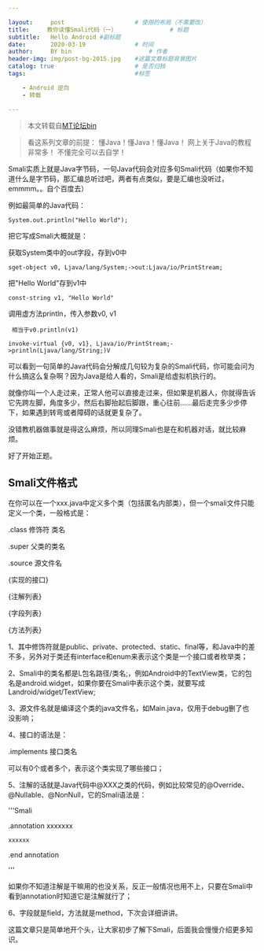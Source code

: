 ```yaml
---

layout:     post   				    # 使用的布局（不需要改）
title:     教你读懂Smali代码（一）				# 标题 
subtitle:   Hello Android #副标题
date:       2020-03-19 				# 时间
author:     BY bin 						# 作者
header-img: img/post-bg-2015.jpg 	#这篇文章标题背景图片
catalog: true 						# 是否归档
tags:								#标签

    - Android 逆向
    - 转载

---
```

> 本文转载自[MT论坛bin](https://bbs.binmt.cc/thread-1205-1-1.html)


> 看这系列文章的前提：
> 懂Java！懂Java！懂Java！
> 网上关于Java的教程非常多！
> 不懂完全可以去自学！

Smali实质上就是Java字节码，一句Java代码会对应多句Smali代码（如果你不知道什么是字节码，那汇编总听过吧，两者有点类似，要是汇编也没听过，emmmm。。自个百度去）

例如最简单的Java代码：

`System.out.println("Hello World");`

把它写成Smali大概就是：

 获取System类中的out字段，存到v0中

`sget-object v0, Ljava/lang/System;->out:Ljava/io/PrintStream;`

 把"Hello World"存到v1中

    const-string v1, "Hello World"

 调用虚方法println，传入参数v0, v1

     相当于v0.println(v1)

    invoke-virtual {v0, v1}, Ljava/io/PrintStream;->println(Ljava/lang/String;)V

可以看到一句简单的Java代码会分解成几句较为复杂的Smali代码，你可能会问为什么搞这么复杂啊？因为Java是给人看的，Smali是给虚拟机执行的。

就像你叫一个人走过来，正常人他可以直接走过来，但如果是机器人，你就得告诉它先跨左脚，角度多少，然后右脚抬起后脚跟，重心往前......最后走完多少步停下，如果遇到转弯或者障碍的话就更复杂了。

没错教机器做事就是得这么麻烦，所以同理Smali也是在和机器对话，就比较麻烦。

好了开始正题。

## Smali文件格式

在你可以在一个xxx.java中定义多个类（包括匿名内部类），但一个smali文件只能定义一个类，一般格式是：

.class 修饰符 类名

.super 父类的类名

.source 源文件名

{实现的接口}

{注解列表}

{字段列表}

{方法列表}

1、其中修饰符就是public、private、protected、static、final等，和Java中的差不多，另外对于类还有interface和enum来表示这个类是一个接口或者枚举类；

2、Smali中的类名都是L包名路径/类名;，例如Android中的TextView类，它的包名是android.widget，如果你要在Smali中表示这个类，就要写成Landroid/widget/TextView;

3、源文件名就是编译这个类的java文件名，如Main.java，仅用于debug删了也没影响；

4、接口的语法是：

.implements 接口类名

可以有0个或者多个，表示这个类实现了哪些接口；

5、注解的话就是Java代码中@XXX之类的代码，例如比较常见的@Override、@Nullable、@NonNull，它的Smali语法是：

'''Smali

.annotation xxxxxxx

    xxxxxx

.end annotation

'''

如果你不知道注解是干嘛用的也没关系，反正一般情况也用不上，只要在Smali中看到annotation时知道它是注解就行了；

6、字段就是field，方法就是method，下次会详细讲讲。

这篇文章只是简单地开个头，让大家初步了解下Smali，后面我会慢慢介绍更多知识。
